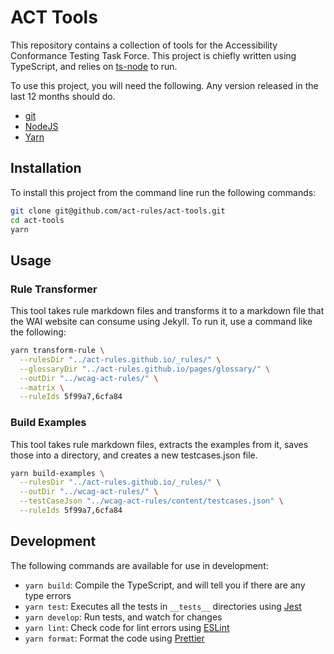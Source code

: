 # ACT Tools

This repository contains a collection of tools for the Accessibility Conformance Testing Task Force. This project is chiefly written using TypeScript, and relies on [ts-node](https://www.npmjs.com/package/ts-node?activeTab=readme) to run.

To use this project, you will need the following. Any version released in the last 12 months should do.

- [git](https://git-scm.com/)
- [NodeJS](https://nodejs.org/en/)
- [Yarn](https://yarnpkg.com/)

## Installation

To install this project from the command line run the following commands:

```sh
git clone git@github.com/act-rules/act-tools.git
cd act-tools
yarn
```

## Usage

### Rule Transformer

This tool takes rule markdown files and transforms it to a markdown file that the WAI website can consume using Jekyll. To run it, use a command like the following:

```sh
yarn transform-rule \
  --rulesDir "../act-rules.github.io/_rules/" \
  --glossaryDir "../act-rules.github.io/pages/glossary/" \
  --outDir "../wcag-act-rules/" \
  --matrix \
  --ruleIds 5f99a7,6cfa84
```

### Build Examples

This tool takes rule markdown files, extracts the examples from it, saves those into a directory, and creates a new testcases.json file.

```sh
yarn build-examples \
  --rulesDir "../act-rules.github.io/_rules/" \
  --outDir "../wcag-act-rules/" \
  --testCaseJson "../wcag-act-rules/content/testcases.json" \
  --ruleIds 5f99a7,6cfa84
```

## Development

The following commands are available for use in development:

- `yarn build`: Compile the TypeScript, and will tell you if there are any type errors
- `yarn test`: Executes all the tests in `__tests__` directories using [Jest](https://jestjs.io/)
- `yarn develop`: Run tests, and watch for changes
- `yarn lint`: Check code for lint errors using [ESLint](https://eslint.org/)
- `yarn format`: Format the code using [Prettier](https://prettier.io/)


